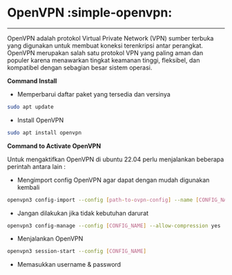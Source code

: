 # OpenVPN :simple-openvpn:
-------------------------------------------

OpenVPN adalah protokol Virtual Private Network (VPN) sumber terbuka yang digunakan untuk membuat koneksi terenkripsi antar perangkat. OpenVPN merupakan salah satu protokol VPN yang paling aman dan populer karena menawarkan tingkat keamanan tinggi, fleksibel, dan kompatibel dengan sebagian besar sistem operasi.

**Command Install**

* Memperbarui daftar paket yang tersedia dan versinya
```bash
sudo apt update
```

* Install OpenVPN
```bash
sudo apt install openvpn
```

**Command to Activate OpenVPN**

Untuk mengaktifkan OpenVPN di ubuntu 22.04 perlu menjalankan beberapa perintah antara lain :

* Mengimport config OpenVPN agar dapat dengan mudah digunakan kembali
```bash
openvpn3 config-import --config [path-to-ovpn-config] --name [CONFIG_NAME] --persistent
```

* Jangan dilakukan jika tidak kebutuhan darurat
```bash
openvpn3 config-manage --config [CONFIG_NAME] --allow-compression yes
```

* Menjalankan OpenVPN
```bash
openvpn3 session-start --config [CONFIG_NAME]
```

* Memasukkan username & password
